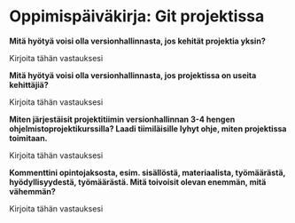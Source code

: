 # Oppimispäiväkirja: Git projektissa

__Mitä hyötyä voisi olla versionhallinnasta, jos kehität projektia yksin?__

Kirjoita tähän vastauksesi

__Mitä hyötyä voisi olla versionhallinnasta, jos projektissa on useita kehittäjiä?__

Kirjoita tähän vastauksesi

__Miten järjestäisit projektitiimin versionhallinnan 3-4 hengen ohjelmistoprojektikurssilla? Laadi tiimiläisille lyhyt ohje, miten projektissa toimitaan.__

Kirjoita tähän vastauksesi

__Kommenttini opintojaksosta, esim. sisällöstä, materiaalista, työmäärästä, hyödyllisyydestä, työmäärästä. Mitä toivoisit olevan enemmän, mitä vähemmän?__

Kirjoita tähän vastauksesi